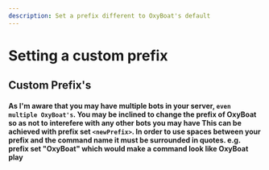 ```yaml
---
description: Set a prefix different to OxyBoat's default
---
```


# Setting a custom prefix

## Custom Prefix's

#### As I'm aware that you may have multiple bots in your server, `even multiple OxyBoat's`. You may be inclined to change the prefix of OxyBoat so as not to interefere with any other bots you may have This can be achieved with prefix set `<newPrefix>`. In order to use spaces between your prefix and the command name it must be surrounded in quotes. e.g. prefix set "OxyBoat" which would make a command look like OxyBoat play
